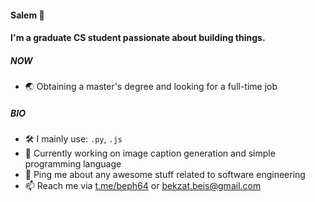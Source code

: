 #### Salem 👋

#### I'm a graduate CS student passionate about building things.

##### NOW

- 🌏 Obtaining a master's degree and looking for a full-time job

##### BIO
- 🛠 I mainly use: `.py`, `.js`
- 🔭 Currently working on image caption generation and simple programming language
- 💬 Ping me about any awesome stuff related to software engineering
- 📫 Reach me via [t.me/beph64](https://t.me/beph64) or [bekzat.beis@gmail.com](mailto:bekzat.beis@gmail.com)


<!--
**bekbeis/bekbeis** is a ✨ _special_ ✨ repository because its `README.md` (this file) appears on your GitHub profile.

Here are some ideas to get you started:

- 🔭 I’m currently working on ...
- 🌱 I’m currently learning ...
- 👯 I’m looking to collaborate on ...
- 🤔 I’m looking for help with ...
- 💬 Ask me about ...
- 📫 How to reach me: ...
- 😄 Pronouns: ...
- ⚡ Fun fact: ...
-->
